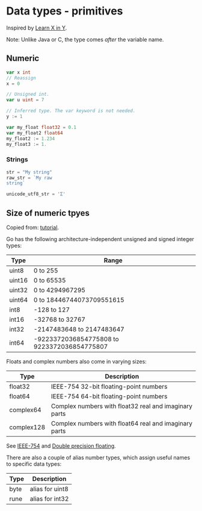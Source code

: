 # Data types - primitives

Inspired by [Learn X in Y](https://learnxinyminutes.com/docs/go/).


Note: Unlike Java or C, the type comes _after_ the variable name.


## Numeric

```go
var x int
// Reassign
x = 0

// Unsigned int.
var u uint = 7

// Inferred type. The var keyword is not needed.
y := 1
```

```go
var my_float float32 = 0.1
var my_float2 float64
my_float2 := 1.234
my_float3 := 1.
```


### Strings

```go
str = "My string"
raw_str = `My raw
string`

unicode_utf8_str = 'Σ'
```

## Size of numeric tpyes

Copied from: [tutorial](https://www.digitalocean.com/community/tutorials/understanding-data-types-in-go).

Go has the following architecture-independent unsigned and signed integer types:

Type        | Range
---         | ---
uint8       | 0 to 255
uint16      | 0 to 65535
uint32      | 0 to 4294967295
uint64      | 0 to 18446744073709551615
int8        | -128 to 127
int16       | -32768 to 32767
int32       | -2147483648 to 2147483647
int64       | -9223372036854775808 to 9223372036854775807

Floats and complex numbers also come in varying sizes:

Type       | Description
---        | ---
float32    | IEEE-754 32-bit floating-point numbers
float64    | IEEE-754 64-bit floating-point numbers
complex64  | Complex numbers with float32 real and imaginary parts
complex128 | Complex numbers with float64 real and imaginary parts

See [IEEE-754](https://en.wikipedia.org/wiki/IEEE_754) and [Double precision floating](https://en.wikipedia.org/wiki/Double-precision_floating-point_format).

There are also a couple of alias number types, which assign useful names to specific data types:

Type       | Description
---        | ---
byte       | alias for uint8
rune       | alias for int32
